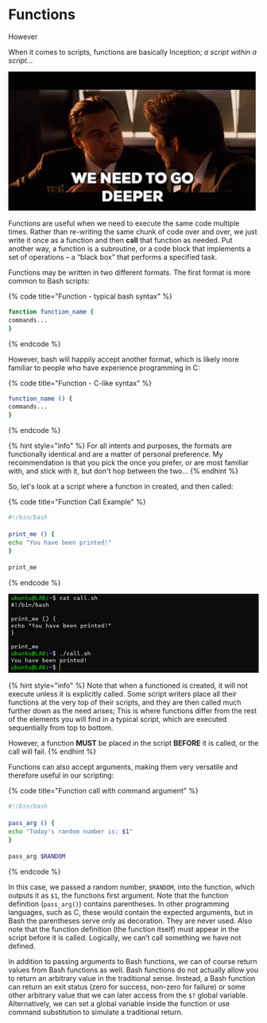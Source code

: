 # Functions

However





When it comes to scripts, functions are basically Inception; _a script within a script..._

![Hello Mr Charles...](<../../../../.gitbook/assets/image (211).png>)

Functions are useful when we need to execute the same code multiple times. Rather than re-writing the same chunk of code over and over, we just write it once as a function and then **call** that function as needed. Put another way, a function is a subroutine, or a code block that implements a set of operations – a “black box” that performs a specified task.

Functions may be written in two different formats. The first format is more common to Bash scripts:

{% code title="Function - typical bash syntax" %}
```bash
function function_name {
commands...
}
```
{% endcode %}

However, bash will happily accept another format, which is likely more familiar to people who have experience programming in C:

{% code title="Function - C-like syntax" %}
```bash
function_name () {
commands...
}
```
{% endcode %}

{% hint style="info" %}
For all intents and purposes, the formats are functionally identical and are a matter of personal preference. My recommendation is that you pick the once you prefer, or are most familiar with, and stick with it, but don't hop between the two...
{% endhint %}

So, let's look at a script where a function in created, and then called:

{% code title="Function Call Example" %}
```bash
#!/bin/bash

print_me () {
echo "You have been printed!"
}

print_me
```
{% endcode %}

![Example of a function call in a bash script](<../../../../.gitbook/assets/image (132).png>)

{% hint style="info" %}
Note that when a functioned is created, it will not execute unless it is explicitly called. Some script writers place all their functions at the very top of their scripts, and they are then called much further down as the need arises; This is where functions differ from the rest of the elements you will find in a typical script, which are executed sequentially from top to bottom.

However, a function **MUST** be placed in the script **BEFORE** it is called, or the call will fail.
{% endhint %}

Functions can also accept arguments, making them very versatile and therefore useful in our scripting:

{% code title="Function call with command argument" %}
```bash
#!/bin/bash

pass_arg () {
echo "Today's random number is: $1"
}

pass_arg $RANDOM
```
{% endcode %}

In this case, we passed a random number, `$RANDOM`, into the function, which outputs it as `$1`, the functions first argument. Note that the function definition (`pass_arg()`) contains parentheses. In other programming languages, such as C, these would contain the expected arguments, but in Bash the parentheses serve only as decoration. They are never used. Also note that the function definition (the function itself) must appear in the script before it is called. Logically, we can’t call something we have not defined.

In addition to passing arguments to Bash functions, we can of course return values from Bash functions as well. Bash functions do not actually allow you to return an arbitrary value in the traditional sense. Instead, a Bash function can return an exit status (zero for success, non-zero for failure) or some other arbitrary value that we can later access from the `$?` global variable. Alternatively, we can set a global variable inside the function or use command substitution to simulate a traditional return.






